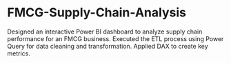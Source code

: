 # FMCG-Supply-Chain-Analysis
Designed an interactive Power BI dashboard to analyze supply chain performance for an FMCG business. Executed the ETL process using Power Query for data cleaning and transformation. Applied DAX to create key metrics.
